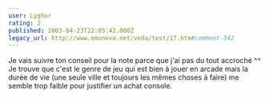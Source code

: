 ```yaml
---
user: Lyghur
rating: 2
published: 2003-04-23T22:05:42.000Z
legacy_url: http://www.emunova.net/veda/test/17.htm#comment-342
---
```

Je vais suivre ton conseil pour la note parce que j'ai pas du tout accroché ^^ Je trouve que c'est le genre de jeu qui est bien à jouer en arcade mais la durée de vie (une seule ville et toujours les mêmes choses à faire) me semble trop faible pour justifier un achat console.